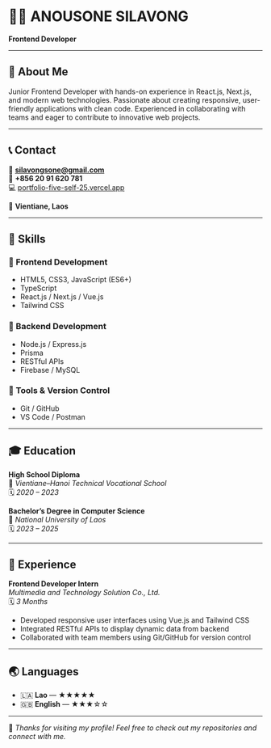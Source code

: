 # 👨‍💻 ANOUSONE SILAVONG

**Frontend Developer**

---

## 🧩 About Me
Junior Frontend Developer with hands-on experience in React.js, Next.js, and modern web technologies. Passionate about creating responsive, user-friendly applications with clean code. Experienced in collaborating with teams and eager to contribute to innovative web projects.

---

## 📞 Contact
📧 **silavongsone@gmail.com**  
📱 **+856 20 91 620 781**  
💻 [portfolio-five-self-25.vercel.app](https://portfolio-five-self-25.vercel.app)

📍 **Vientiane, Laos**

---

## 🧠 Skills

### 🔹 Frontend Development
- HTML5, CSS3, JavaScript (ES6+)
- TypeScript  
- React.js / Next.js / Vue.js  
- Tailwind CSS  

### 🔹 Backend Development
- Node.js / Express.js  
- Prisma  
- RESTful APIs  
- Firebase / MySQL  

### 🔹 Tools & Version Control
- Git / GitHub  
- VS Code / Postman  

---

## 🎓 Education

**High School Diploma**  
📍 *Vientiane–Hanoi Technical Vocational School*  
🗓️ *2020 – 2023*

**Bachelor’s Degree in Computer Science**  
📍 *National University of Laos*  
🗓️ *2023 – 2025*

---

## 💼 Experience

**Frontend Developer Intern**  
*Multimedia and Technology Solution Co., Ltd.*  
🗓️ *3 Months*

- Developed responsive user interfaces using Vue.js and Tailwind CSS  
- Integrated RESTful APIs to display dynamic data from backend  
- Collaborated with team members using Git/GitHub for version control  

---

## 🌏 Languages
- 🇱🇦 **Lao** — ★★★★★  
- 🇬🇧 **English** — ★★★☆☆  

---

💙 *Thanks for visiting my profile! Feel free to check out my repositories and connect with me.*
